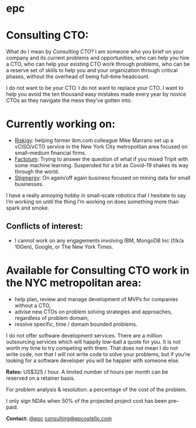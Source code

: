 # epc
# Consulting CTO:
What do I mean by _Consulting CTO_?  I am someone who you brief on your company and its current problems and opportunities, who can help you hire a CTO, who can help your existing CTO work through problems, who can be a reserve set of skills to help you and your organization through critical phases, without the overhead of being full–time headcount.  

I do not want to be your CTO. I do not want to replace your CTO.  I want to help you avoid the ten thousand easy mistakes made every year by novice CTOs as they navigate the mess they’ve gotten into.

# Currently working on:
* [Riskigy](https://riskigy.com/): helping former ibm.com colleague Mike Marrano set up a vCISO/vCTO service in the New York City metropolitan area focused on small–medium financial firms.
* [Factotum](https://factotum.travel): Trying to answer the question of what if you mixed Tripit with some machine learning.  Suspended for a bit as Covid–19 shakes its way through the world.
* [Stigmergy](https://stigmergy.com/): On again/off again business focused on mining data for small businesses.

I have a really annoying hobby in small–scale robotics that I hesitate to say I’m working on until the thing I’m working on does something more than spark and smoke.

## Conflicts of interest:
* I cannot work on any engagements involving IBM, MongoDB Inc (f/k/a 10Gen), Google, or The New York Times.

# Available for Consulting CTO work in the NYC metropolitan area:
* help plan, review and manage development of MVPs for companies without a CTO,
* advise new CTOs on problem solving strategies and approaches, regardless of problem domain,
* resolve specific, time / domain bounded problems.

I do not offer software development services. There are a million outsourcing services which will happily low–ball a quote for you. It is not worth my time to try competing with them.  That does not mean I do not write code, nor that I will not write code to solve your problems, but if you’re looking for a software developer you will be happier with someone else.

**Rates:** US$325 / hour. A limited number of hours per month can be reserved on a retainer basis.

For problem analysis & resolution: a percentage of the cost of the problem.

I only sign NDAs when 50% of the projected project cost has been pre–paid.

**Contact:** [@epc](https://twitter.com/epc) [consulting@epcostello.com](mailto:consulting@epcostello.com)
